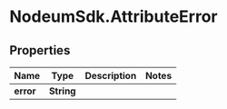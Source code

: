 # NodeumSdk.AttributeError

## Properties

Name | Type | Description | Notes
------------ | ------------- | ------------- | -------------
**error** | **String** |  | 



